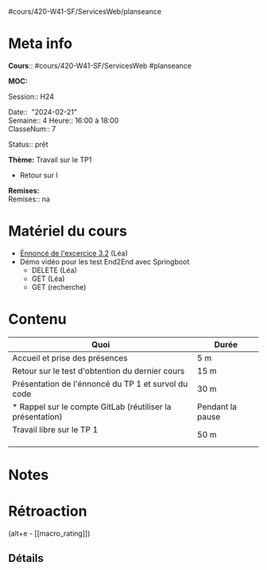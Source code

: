 #cours/420-W41-SF/ServicesWeb/planseance
# Meta info

**Cours**:: #cours/420-W41-SF/ServicesWeb #planseance

**MOC:** 

Session:: H24

Date::  "2024-02-21"  
Semaine:: 4
Heure:: 16:00 à 18:00  
ClasseNum:: 7

Status:: <span class="chip ready">prêt</span> 

**Thème:**
Travail sur le TP1
* Retour sur l

**Remises:**  
Remises:: <span class="chip na">na</span>

# Matériel du cours
* [Énnoncé de l'excercice 3.2](https://csfoy-lea.omnivox.ca/cvir/rtrv/ReadDocumentTravail.aspx/Exercice_3.2_-_Tests_Bout-En-Bout.pdf?idtravail=3e57cc4e-157b-4845-9338-f819f0c4cbb4&iddocumenttravail=190ff94d-b4e6-404f-9c45-a90510ebd784&C=SFO&E=P&L=FRA&Ref=20240221120627&SID=44626be4-7e75-418f-8537-dd1c3c5500de&Info=YWV1bGpkRUJkZi8veWRMWEJFbmk1WGRaZWxoS0Mwem1tdXErN1lVclZvQUNkZ3h6YldGREZWTXFudkQ4aVhHQnBUVHcyZkhUbDlTdzlIRStSanc4SGhCSmlXcjlmWXJQNlh1Y1JjTlhiVENlZHYwcS80M3RQbCtJb3RPcGUvdUJrUUJSendDK2p6U0U5d01FbC90WlNRPT0_) (Léa)
* Démo vidéo pour les test End2End avec Springboot
	* DELETE (Léa)
	* GET (Léa)
	* GET (recherche)

# Contenu
| Quoi | Durée |
| ---- | ---- |
| Accueil et prise des présences | 5 m |
| Retour sur le test d'obtention du dernier cours | 15 m |
| Présentation de l'énnoncé du TP 1 et survol du code | 30 m |
|  * Rappel sur le compte GitLab (réutiliser la présentation) | Pendant la pause |
| Travail libre sur le TP 1<br><br> | 50 m |
# Notes

# Rétroaction
(alt+e - [[macro_rating]])
## Détails